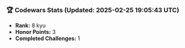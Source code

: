 ### 🏆 Codewars Stats (Updated: 2025-02-25 19:05:43 UTC)

- **Rank:** 8 kyu
- **Honor Points:** 3
- **Completed Challenges:** 1
